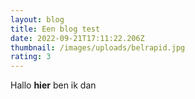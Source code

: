 ```yaml
---
layout: blog
title: Een blog test
date: 2022-09-21T17:11:22.206Z
thumbnail: /images/uploads/belrapid.jpg
rating: 3
---
```

Hallo **hier** ben ik dan